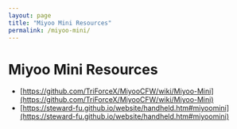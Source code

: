 ```yaml
---
layout: page
title: "Miyoo Mini Resources"
permalink: /miyoo-mini/
---
```

# Miyoo Mini Resources
- [https://github.com/TriForceX/MiyooCFW/wiki/Miyoo-Mini](https://github.com/TriForceX/MiyooCFW/wiki/Miyoo-Mini)
- [https://steward-fu.github.io/website/handheld.htm#miyoomini](https://steward-fu.github.io/website/handheld.htm#miyoomini)
